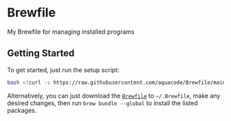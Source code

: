 # Brewfile
My Brewfile for managing installed programs

## Getting Started

To get started, just run the setup script:

```bash
bash <(curl -s https://raw.githubusercontent.com/aquacode/Brewfile/main/guided-install.sh)
```


Alternatively, you can just download the [`Brewfile`](https://github.com/aquacode/Brewfile/blob/main/Brewfile) to `~/.Brewfile`, make any desired changes, then run `brew bundle --global` to install the listed packages.
